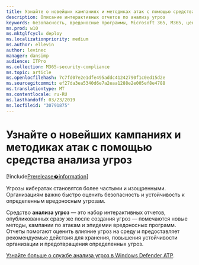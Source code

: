 ```yaml
---
title: Узнайте о новейших кампаниях и методиках атак с помощью средства аналитики угроз
description: Описание интерактивных отчетов по анализу угроз
keywords: безопасность, вредоносные программы, Microsoft 365, M365, центр безопасности, анализ угроз, анализ угроз, кибератак, безопасность, новые угрозы
ms.prod: w10
ms.mktglfcycl: deploy
ms.localizationpriority: medium
ms.author: ellevin
author: levinec
manager: dansimp
audience: ITPro
ms.collection: M365-security-compliance
ms.topic: article
ms.openlocfilehash: 7c7fd07e2e1dfe495addc41242790f1c0ed15d2e
ms.sourcegitcommit: ef27da3ea5340d6e7a2eaa1288e2e005ef8e4788
ms.translationtype: MT
ms.contentlocale: ru-RU
ms.lasthandoff: 03/23/2019
ms.locfileid: "30791875"
---
```

# <a name="understand-the-latest-attack-campaigns-and-techniques-with-threat-analytics"></a>Узнайте о новейших кампаниях и методиках атак с помощью средства анализа угроз

[!include[Prerelease�information](prerelease.md)]

Угрозы кибератак становятся более частыми и изощренными. Организациям важно быстро оценить безопасность и устойчивость к определенным вредоносным угрозам.

Средство **анализа угроз** — это набор интерактивных отчетов, опубликованных сразу же после создания угроз — помечаются новые методы, кампании по атакам и эпидемии вредоносных программ. Отчеты помогают оценить влияние угроз на среду и предоставляет рекомендуемые действия для хранения, повышения устойчивости организации и предотвращения определенных угроз.

[Узнайте больше о службе анализа угроз в Windows Defender ATP](https://docs.microsoft.com/en-us/windows/security/threat-protection/windows-defender-atp/threat-analytics).  